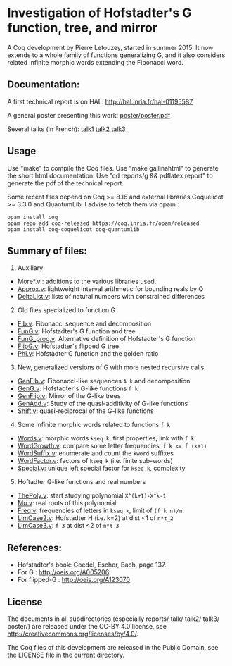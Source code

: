 
Investigation of Hofstadter's G function, tree, and mirror
==========================================================

A Coq development by Pierre Letouzey, started in summer 2015.
It now extends to a whole family of functions generalizing G,
and it also considers related infinite morphic words extending
the Fibonacci word.

Documentation:
--------------

A first technical report is on HAL: http://hal.inria.fr/hal-01195587

A general poster presenting this work: [poster/poster.pdf](poster/poster.pdf)

Several talks (in French): [talk1](talk/expose.pdf) [talk2](talk2/expose.pdf) [talk3](talk/expose.pdf)


Usage
-----

Use "make" to compile the Coq files.
Use "make gallinahtml" to generate the short html documentation.
Use "cd reports/g && pdflatex report" to generate the pdf of the technical report.

Some recent files depend on Coq >= 8.16 and external libraries Coquelicot >= 3.3.0
and QuantumLib. I advise to fetch them via opam :

```
opam install coq
opam repo add coq-released https://coq.inria.fr/opam/released
opam install coq-coquelicot coq-quantumlib
```

Summary of files:
----------------

1. Auxiliary
  - More*.v : additions to the various libraries used.
  - [Approx.v](Approx.v): lightweight interval arithmetic for bounding reals by Q 
  - [DeltaList.v](DeltaList.v): lists of natural numbers with constrained differences
2. Old files specialized to function G
  - [Fib.v](Fib.v): Fibonacci sequence and decomposition
  - [FunG.v](FunG.v): Hofstadter's G function and tree
  - [FunG_prog.v](FunG_prog.v): Alternative definition of Hofstadter's G function
  - [FlipG.v](FlipG.v): Hofstadter's flipped G tree
  - [Phi.v](Phi.v): Hofstadter G function and the golden ratio
3. New, generalized versions of G with more nested recursive calls
  - [GenFib.v](GenFib.v): Fibonacci-like sequences `A k` and decomposition
  - [GenG.v](GenG.v): Hofstadter's G-like functions `f k`
  - [GenFlip.v](GenFlip.v): Mirror of the G-like trees
  - [GenAdd.v](GenAdd.v): Study of the quasi-additivity of G-like functions
  - [Shift.v](Shift.v): quasi-reciprocal of the G-like functions
4. Some infinite morphic words related to functions `f k`
  - [Words.v](Words.v): morphic words `kseq k`, first properties, link with `f k`.
  - [WordGrowth.v](WordGrowth.v): compare some letter frequencies, `f k <= f (k+1)`
  - [WordSuffix.v](WordSuffix.v): enumerate and count the `kword` suffixes
  - [WordFactor.v](WordFactor.v): factors of `kseq k` (i.e. finite sub-words)
  - [Special.v](Special.v): unique left special factor for `kseq k`, complexity
5. Hoftadter G-like functions and real numbers
  - [ThePoly.v](ThePoly.v): start studying polynomial `X^(k+1)-X^k-1`
  - [Mu.v](Mu.v): real roots of this polynomial
  - [Freq.v](Freq.v): frequencies of letters in `kseq k`, limit of `(f k n)/n`.
  - [LimCase2.v](LimCase2.v): Hofstadter H (i.e. k=2) at dist <1 of `n*τ_2`
  - [LimCase3.v](LimCase3.v): `f 3` at dist <2 of `n*τ_3`


References:
----------

- Hofstadter's book: Goedel, Escher, Bach, page 137.
- For G : http://oeis.org/A005206
- For flipped-G : http://oeis.org/A123070

License
-------

The documents in all subdirectories (especially reports/ talk/ talk2/
talk3/ poster/) are released under the CC-BY 4.0 license,
see http://creativecommons.org/licenses/by/4.0/.

The Coq files of this development are released in the Public Domain,
see the LICENSE file in the current directory.
